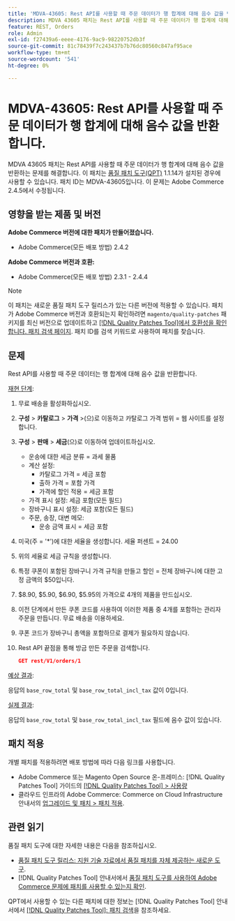 ```yaml
---
title: 'MDVA-43605: Rest API를 사용할 때 주문 데이터가 행 합계에 대해 음수 값을 반환합니다.'
description: MDVA 43605 패치는 Rest API를 사용할 때 주문 데이터가 행 합계에 대해 음수 값을 반환하는 문제를 해결합니다. 이 패치는 [Quality Patches Tool (QPT)](https://experienceleague.adobe.com/en/docs/commerce-knowledge-base/kb/announcements/commerce-announcements/magento-quality-patches-released-new-tool-to-self-serve-quality-patches) 1.1.14가 설치된 경우 사용할 수 있습니다. 패치 ID는 MDVA-43605입니다. 이 문제는 Adobe Commerce 2.4.5에서 수정됩니다.
feature: REST, Orders
role: Admin
exl-id: f27439a6-eeee-4176-9ac9-98220752db3f
source-git-commit: 81c78439f7c243437b7b76dc80560c847af95ace
workflow-type: tm+mt
source-wordcount: '541'
ht-degree: 0%

---
```


# MDVA-43605: Rest API를 사용할 때 주문 데이터가 행 합계에 대해 음수 값을 반환합니다.

MDVA 43605 패치는 Rest API를 사용할 때 주문 데이터가 행 합계에 대해 음수 값을 반환하는 문제를 해결합니다. 이 패치는 [품질 패치 도구(QPT)](https://experienceleague.adobe.com/en/docs/commerce-knowledge-base/kb/announcements/commerce-announcements/magento-quality-patches-released-new-tool-to-self-serve-quality-patches) 1.1.14가 설치된 경우에 사용할 수 있습니다. 패치 ID는 MDVA-43605입니다. 이 문제는 Adobe Commerce 2.4.5에서 수정됩니다.

## 영향을 받는 제품 및 버전

**Adobe Commerce 버전에 대한 패치가 만들어졌습니다.**

* Adobe Commerce(모든 배포 방법) 2.4.2

**Adobe Commerce 버전과 호환:**

* Adobe Commerce(모든 배포 방법) 2.3.1 - 2.4.4

>[!NOTE]
>
>이 패치는 새로운 품질 패치 도구 릴리스가 있는 다른 버전에 적용할 수 있습니다. 패치가 Adobe Commerce 버전과 호환되는지 확인하려면 `magento/quality-patches` 패키지를 최신 버전으로 업데이트하고 [[!DNL Quality Patches Tool]에서 호환성을 확인합니다. 패치 검색 페이지](https://experienceleague.adobe.com/en/docs/commerce-knowledge-base/kb/announcements/commerce-announcements/magento-quality-patches-released-new-tool-to-self-serve-quality-patches). 패치 ID를 검색 키워드로 사용하여 패치를 찾습니다.

## 문제

Rest API를 사용할 때 주문 데이터는 행 합계에 대해 음수 값을 반환합니다.

<u>재현 단계</u>:

1. 무료 배송을 활성화하십시오.
1. **구성** > **카탈로그** > **가격** >(으)로 이동하고 카탈로그 가격 범위 = 웹 사이트를 설정합니다.
1. **구성** > **판매** > **세금**(으)로 이동하여 업데이트하십시오.
   * 운송에 대한 세금 분류 = 과세 물품
   * 계산 설정:
      * 카탈로그 가격 = 세금 포함
      * 출하 가격 = 포함 가격
      * 가격에 할인 적용 = 세금 포함
   * 가격 표시 설정: 세금 포함(모든 필드)
   * 장바구니 표시 설정: 세금 포함(모든 필드)
   * 주문, 송장, 대변 메모:
      * 운송 금액 표시 = 세금 포함
1. 미국(주 = &#39;*&#39;)에 대한 세율을 생성합니다. 세율 퍼센트 = 24.00
1. 위의 세율로 세금 규칙을 생성합니다.
1. 특정 쿠폰이 포함된 장바구니 가격 규칙을 만들고 할인 = 전체 장바구니에 대한 고정 금액의 $50입니다.
1. $8.90, $5.90, $6.90, $5.95의 가격으로 4개의 제품을 만드십시오.
1. 이전 단계에서 만든 쿠폰 코드를 사용하여 이러한 제품 중 4개를 포함하는 관리자 주문을 만듭니다. 무료 배송을 이용하세요.
1. 쿠폰 코드가 장바구니 총액을 포함하므로 결제가 필요하지 않습니다.
1. Rest API 끝점을 통해 방금 만든 주문을 검색합니다.

   ```json
   GET rest/V1/orders/1
   ```

<u>예상 결과</u>:

응답의 `base_row_total` 및 `base_row_total_incl_tax` 값이 0입니다.

<u>실제 결과</u>:

응답의 `base_row_total` 및 `base_row_total_incl_tax` 필드에 음수 값이 있습니다.

## 패치 적용

개별 패치를 적용하려면 배포 방법에 따라 다음 링크를 사용합니다.

* Adobe Commerce 또는 Magento Open Source 온-프레미스: [!DNL Quality Patches Tool] 가이드의 [[!DNL Quality Patches Tool] > 사용량](/help/tools/quality-patches-tool/usage.md)
* 클라우드 인프라의 Adobe Commerce: Commerce on Cloud Infrastructure 안내서의 [업그레이드 및 패치 > 패치 적용](https://experienceleague.adobe.com/docs/commerce-cloud-service/user-guide/develop/upgrade/apply-patches.html).

## 관련 읽기

품질 패치 도구에 대한 자세한 내용은 다음을 참조하십시오.

* [품질 패치 도구 릴리스: 지원 기술 자료에서 품질 패치를 자체 제공하는 새로운 도구](https://experienceleague.adobe.com/en/docs/commerce-knowledge-base/kb/announcements/commerce-announcements/magento-quality-patches-released-new-tool-to-self-serve-quality-patches).
* [!DNL Quality Patches Tool] 안내서에서 [품질 패치 도구를 사용하여 Adobe Commerce 문제에 패치를 사용할 수 있는지 확인](/help/tools/quality-patches-tool/patches-available-in-qpt/check-patch-for-magento-issue-with-magento-quality-patches.md).

QPT에서 사용할 수 있는 다른 패치에 대한 정보는 [!DNL Quality Patches Tool] 안내서에서 [[!DNL Quality Patches Tool]: 패치 검색](https://experienceleague.adobe.com/tools/commerce-quality-patches/index.html)을 참조하세요.
